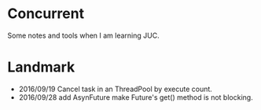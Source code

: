 # Concurrent
Some notes and tools when I am learning JUC.
# Landmark
* 2016/09/19 Cancel task in an ThreadPool by execute count.
* 2016/09/28 add AsynFuture make Future's get() method is not blocking.
